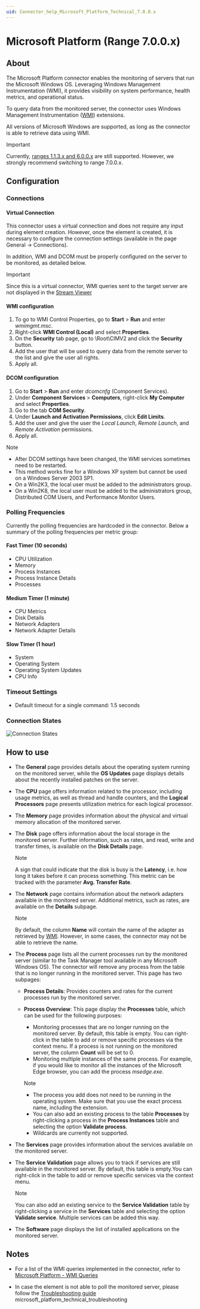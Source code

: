 ```yaml
---
uid: Connector_help_Microsoft_Platform_Technical_7.0.0.x
---
```


# Microsoft Platform (Range 7.0.0.x)

## About

The Microsoft Platform connector enables the monitoring of servers that run the Microsoft Windows OS. Leveraging Windows Management Instrumentation (WMI), it provides visibility on system performance, health metrics, and operational status.

To query data from the monitored server, the connector uses Windows Management Instrumentation ([WMI](https://learn.microsoft.com/en-us/windows/win32/wmisdk/wmi-start-page)) extensions.

All versions of Microsoft Windows are supported, as long as the connector is able to retrieve data using WMI.

> [!IMPORTANT]
> Currently, [ranges 1.1.3.x and 6.0.0.x](xref:Connector_help_Microsoft_Platform_Technical) are still supported. However, we strongly recommend switching to range 7.0.0.x.

## Configuration

### Connections

#### Virtual Connection

This connector uses a virtual connection and does not require any input during element creation. However, once the element is created, it is necessary to configure the connection settings (available in the page General -> Connections).

In addition, WMI and DCOM must be properly configured on the server to be monitored, as detailed below.

> [!IMPORTANT]
> Since this is a virtual connector, WMI queries sent to the target server are not displayed in the [Stream Viewer](https://docs.dataminer.services/user-guide/Troubleshooting/Logging/Monitoring_real-time_communication/Connecting_to_an_element_using_Stream_Viewer.html)

#### WMI configuration

1. To go to WMI Control Properties, go to **Start** \> **Run** and enter *wmimgmt.msc*.
1. Right-click **WMI Control (Local)** and select **Properties**.
1. On the **Security** tab page, go to \\Root\CIMV2 and click the **Security** button.
1. Add the user that will be used to query data from the remote server to the list and give the user all rights.
1. Apply all.

#### DCOM configuration

1. Go to **Start** \> **Run** and enter *dcomcnfg* (Component Services).
1. Under **Component Services** \> **Computers**, right-click **My Computer** and select **Properties**.
1. Go to the tab **COM Security**.
1. Under **Launch and Activation Permissions**, click **Edit Limits**.
1. Add the user and give the user the *Local Launch*, *Remote Launch*, and *Remote Activation* permissions.
1. Apply all.

> [!NOTE]
>
> - After DCOM settings have been changed, the WMI services sometimes need to be restarted.
> - This method works fine for a Windows XP system but cannot be used on a Windows Server 2003 SP1.
> - On a Win2K3, the local user must be added to the administrators group.
> - On a Win2K8, the local user must be added to the administrators group, Distributed COM Users, and Performance Monitor Users.

### Polling Frequencies

Currently the polling frequencies are hardcoded in the connector. Below a summary of the polling frequencies per metric group:

#### Fast Timer (10 seconds)

- CPU Utilization
- Memory
- Process Instances
- Process Instance Details
- Processes

#### Medium Timer (1 minute)

- CPU Metrics
- Disk Details
- Network Adapters
- Network Adapter Details

#### Slow Timer (1 hour)

- System
- Operating System
- Operating System Updates
- CPU Info

### Timeout Settings

- Default timeout for a single command: 1.5 seconds

### Connection States

![Connection States](~/connector/images/microsoft_platform_connection_state.png)

## How to use

- The **General** page provides details about the operating system running on the monitored server, while the **OS Updates** page displays details about the recently installed patches on the server.

- The **CPU** page offers information related to the processor, including usage metrics, as well as thread and handle counters, and the **Logical Processors** page presents utilization metrics for each logical processor.

- The **Memory** page provides information about the physical and virtual memory allocation of the monitored server.

- The **Disk** page offers information about the local storage in the monitored server. Further information, such as rates, and read, write and transfer times, is available on the **Disk Details** page.

  > [!NOTE]
  > A sign that could indicate that the disk is busy is the **Latency**, i.e. how long it takes before it can process something. This metric can be tracked with the parameter **Avg. Transfer Rate**.

- The **Network** page contains information about the network adapters available in the monitored server. Additional metrics, such as rates, are available on the **Details** subpage.

  > [!NOTE]
  > By default, the column **Name** will contain the name of the adapter as retrieved by [WMI](https://learn.microsoft.com/en-us/previous-versions/aa394293(v=vs.85)). However, in some cases, the connector may not be able to retrieve the name.

- The **Process** page lists all the current processes run by the monitored server (similar to the Task Manager tool available in any Microsoft Windows OS). The connector will remove any process from the table that is no longer running in the monitored server. This page has two subpages:

  - **Process Details**: Provides counters and rates for the current processes run by the monitored server.

  - **Process Overview**: This page display the **Processes** table, which can be used for the following purposes:

    - Monitoring processes that are no longer running on the monitored server. By default, this table is empty. You can right-click in the table to add or remove specific processes via the context menu. If a process is not running on the monitored server, the column **Count** will be set to 0.
    - Monitoring multiple instances of the same process. For example, if you would like to monitor all the instances of the Microsoft Edge browser, you can add the process *msedge.exe*.

    > [!NOTE]
    >
    > - The process you add does not need to be running in the operating system. Make sure that you use the exact process name, including the extension.
    > - You can also add an existing process to the table **Processes** by right-clicking a process in the **Process Instances** table and selecting the option **Validate process**.
    > - Wildcards are currently not supported.

- The **Services** page provides information about the services available on the monitored server.

- The **Service Validation** page allows you to track if services are still available in the monitored server. By default, this table is empty.You can right-click in the table to add or remove specific services via the context menu.

  > [!NOTE]
  > You can also add an existing service to the **Service Validation** table by right-clicking a service in the **Services** table and selecting the option **Validate service**. Multiple services can be added this way.

- The **Software** page displays the list of installed applications on the monitored server.

## Notes

- For a list of the WMI queries implemented in the connector, refer to [Microsoft Platform - WMI Queries](xref:microsoft_platform_technical_wmi_queries)

- In case the element is not able to poll the monitored server, please follow the [Troubleshooting guide](xref:microsoft_platform_technical_troubleshooting)
microsoft_platform_technical_troubleshooting